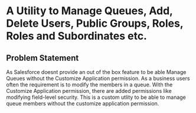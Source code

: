 # A Utility to Manage Queues, Add, Delete Users, Public Groups, Roles, Roles and Subordinates etc.
## Problem Statement
As Salesforce doesnt provide an out of the box feature to be able Manage Queues without the Customize Application permission. As a business users often the requirement is to modify the members in a queue. With the Customize Application permission, there are added permissions like modifying field-level security. This is a custom utlity to be able to manage queue members without the customize application permission.






